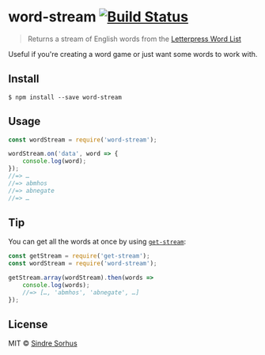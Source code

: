 # word-stream [![Build Status](https://travis-ci.org/sindresorhus/word-stream.svg?branch=master)](https://travis-ci.org/sindresorhus/word-stream)

> Returns a stream of English words from the [Letterpress Word List](https://github.com/atebits/Words/blob/master/Words/en.txt)

Useful if you're creating a word game or just want some words to work with.


## Install

```
$ npm install --save word-stream
```


## Usage

```js
const wordStream = require('word-stream');

wordStream.on('data', word => {
	console.log(word);
});
//=> …
//=> abmhos
//=> abnegate
//=> …
```


## Tip

You can get all the words at once by using [`get-stream`](https://github.com/sindresorhus/get-stream):

```js
const getStream = require('get-stream');
const wordStream = require('word-stream');

getStream.array(wordStream).then(words =>
	console.log(words);
	//=> […, 'abmhos', 'abnegate', …]
});
```


## License

MIT © [Sindre Sorhus](https://sindresorhus.com)
